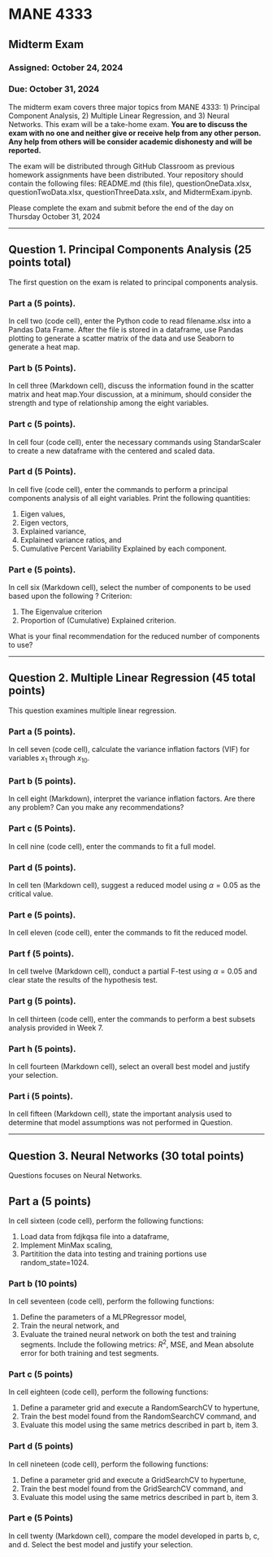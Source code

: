 # MANE 4333

## Midterm Exam

### Assigned: October 24, 2024

### Due: October 31, 2024

The midterm exam covers three major topics from MANE 4333: 1) Principal Component Analysis, 2) Multiple Linear Regression, and 3) Neural Networks. This exam will be a take-home exam. **You are to discuss the exam with no one and neither give or receive help from any other person. Any help from others will be consider academic dishonesty and will be reported.** 

The exam will be distributed through GitHub Classroom as previous homework assignments have been distributed. Your repository should contain the following files: README.md (this file), questionOneData.xlsx, questionTwoData.xlsx,  questionThreeData.xslx, and MidtermExam.ipynb.

Please complete the exam and submit before the end of the day on Thursday October 31, 2024

---

## Question 1. Principal Components Analysis (25 points total)

The first question on the exam is related to principal components analysis.

### Part a (5 points).

In cell two (code cell), enter the Python code to read filename.xlsx into a Pandas Data Frame. After the file is stored in a dataframe, use Pandas plotting to generate a scatter matrix of the data and use Seaborn to generate a heat map.

### Part b (5 Points).

In cell three (Markdown cell), discuss the information found in the scatter matrix and heat map.Your discussion, at a minimum, should consider the strength and type of relationship among the eight variables.

### Part c (5 points).

In cell four (code cell), enter the necessary commands using StandarScaler to create a new dataframe with the centered and scaled data.

### Part d (5 Points).

In cell five (code cell), enter the commands to perform a principal components analysis of all eight variables. Print the following quantities:

1.  Eigen values,
2. Eigen vectors,
3. Explained variance,
4. Explained variance ratios, and 
5. Cumulative Percent Variability Explained by each component.

### Part e (5 points).

In cell six (Markdown cell), select the number of components to be used based upon the following ? Criterion:

1. The Eigenvalue criterion
2. Proportion of (Cumulative) Explained criterion.

What is your final recommendation for the reduced number of components to use?

---

## Question 2. Multiple Linear Regression (45 total points)

This question examines multiple linear regression.

### Part a (5 points).

In cell seven (code cell), calculate the variance inflation factors (VIF) for variables $x_1$ through $x_10$.

### Part b (5 points).

In cell eight (Markdown), interpret the variance inflation factors. Are there any problem? Can you make any recommendations?

### Part c (5 Points).

In cell nine (code cell), enter the commands to fit a full model.

### Part d (5 points).

In cell ten (Markdown cell), suggest a reduced model using $\alpha=0.05$ as the critical value.

### Part e (5 points).

In cell eleven (code cell), enter the commands to fit the reduced model.

### Part f (5 points).

In cell twelve (Markdown cell), conduct a partial F-test using $\alpha=0.05$ and clear state the results of the hypothesis test.

### Part g (5 points).

In cell thirteen (code cell), enter the commands to perform a best subsets analysis provided in Week 7.

### Part h (5 points).

In cell fourteen (Markdown cell), select an overall best model and justify your selection.

### Part i (5 points).

In cell fifteen (Markdown cell), state the important analysis used to determine that model assumptions was not performed in Question.

---

## Question 3. Neural Networks (30 total points)

Questions focuses on Neural Networks.

## Part a (5 points)

In cell sixteen (code cell), perform the following functions:

1. Load data from fdjkqsa file into a dataframe,
2. Implement MinMax scaling,
3. Partitition the data into testing and training portions use random_state=1024.

### Part b (10 points)

In cell seventeen (code cell), perform the following functions:

1. Define the parameters of a MLPRegressor model,
2. Train the neural network, and
3. Evaluate the trained neural network on both the test and training segments. Include the following metrics: $R^2$, MSE, and Mean absolute error for both training and test segments.

### Part c (5 points)

In cell eighteen (code cell), perform the following functions:

1. Define a parameter grid and execute a RandomSearchCV to hypertune,
2. Train the best model found from the RandomSearchCV command, and
3. Evaluate this model using the same metrics described in part b, item 3.

### Part d (5 points)

In cell nineteen (code cell), perform the following functions:

1. Define a parameter grid and execute a GridSearchCV to hypertune,
2. Train the best model found from the GridSearchCV command, and
3. Evaluate this model using the same metrics described in part b, item 3.

### Part e (5 Points)

In cell twenty (Markdown cell), compare the model developed in parts b, c, and d. Select the best model and justify your selection.
